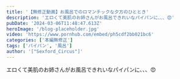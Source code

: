 ```yaml
---
title: '【無修正動画】お風呂でのロマンチックな夕方のひととき'
description: 'エロくて美肌のお姉さんがお風呂できれいなパイパンに、、、😍'
pubDate: '2024-03-06T11:48:47.613Z'
heroImage: '/blog-placeholder.jpg'
video: 'https://www.pornhub.com/embed/ph5cdf2bb021bc6'
categories: ['本編無修正']
tags: ['パイパン', '風呂']
author: '["Sexford_Circus"]'
---
```


エロくて美肌のお姉さんがお風呂できれいなパイパンに、、、😍
